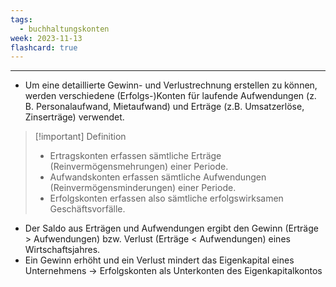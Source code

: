 ```yaml
---
tags:
  - buchhaltungskonten
week: 2023-11-13
flashcard: true
---
```

***

- Um eine detaillierte Gewinn- und Verlustrechnung erstellen zu können, werden verschiedene (Erfolgs-)Konten für laufende Aufwendungen (z. B. Personalaufwand, Mietaufwand) und Erträge (z.B. Umsatzerlöse, Zinserträge) verwendet.

> [!important] Definition
> - Ertragskonten erfassen sämtliche Erträge (Reinvermögensmehrungen) einer Periode.
> - Aufwandskonten erfassen sämtliche Aufwendungen (Reinvermögensminderungen) einer Periode.
> - Erfolgskonten erfassen also sämtliche erfolgswirksamen Geschäftsvorfälle.

- Der Saldo aus Erträgen und Aufwendungen ergibt den Gewinn (Erträge > Aufwendungen) bzw. Verlust (Erträge < Aufwendungen) eines Wirtschaftsjahres.
- Ein Gewinn erhöht und ein Verlust mindert das Eigenkapital eines Unternehmens $\rightarrow$ Erfolgskonten als Unterkonten des Eigenkapitalkontos
